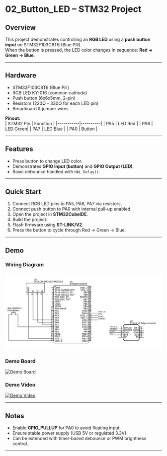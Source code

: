 # 02_Button_LED – STM32 Project

## Overview
This project demonstrates controlling an **RGB LED** using a **push button input** on STM32F103C8T6 (Blue Pill).  
When the button is pressed, the LED color changes in sequence: **Red → Green → Blue**.

---

## Hardware
- STM32F103C8T6 (Blue Pill)  
- RGB LED KY-016 (common cathode)  
- Push button (6x6x5mm, 2-pin)  
- Resistors (220Ω – 330Ω for each LED pin)  
- Breadboard & jumper wires  

**Pinout:**  
| STM32 Pin | Function |
|-----------|----------|
| PA5       | LED Red  |
| PA6       | LED Green|
| PA7       | LED Blue |
| PA0       | Button   |

---

## Features
- Press button to change LED color.  
- Demonstrates **GPIO Input (button)** and **GPIO Output (LED)**.  
- Basic debounce handled with `HAL_Delay()`.  

---

## Quick Start
1. Connect RGB LED pins to PA5, PA6, PA7 via resistors.  
2. Connect push button to PA0 with internal pull-up enabled.  
3. Open the project in **STM32CubeIDE**.  
4. Build the project.  
5. Flash firmware using **ST-LINK/V2**.  
6. Press the button to cycle through Red → Green → Blue.  

---

## Demo
### Wiring Diagram
![Wiring Diagram](Images/wiring.jpeg)

### Demo Board
![Demo Board](Images/button_led_board.jpeg)

### Demo Video
[![Demo Video](https://img.youtube.com/vi/uDNHO-TECJs/0.jpg)](https://youtube.com/shorts/uDNHO-TECJs?si=_y03qpmoiGpBGIVT)

---

## Notes
- Enable **GPIO_PULLUP** for PA0 to avoid floating input.  
- Ensure stable power supply (USB 5V or regulated 3.3V).  
- Can be extended with timer-based debounce or PWM brightness control.  

---
